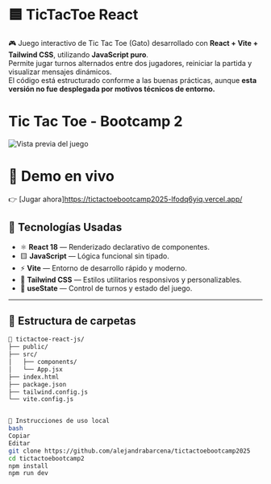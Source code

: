 
# 🟦 TicTacToe React
🎮 Juego interactivo de Tic Tac Toe (Gato) desarrollado con **React + Vite + Tailwind CSS**, utilizando **JavaScript puro**.  
Permite jugar turnos alternados entre dos jugadores, reiniciar la partida y visualizar mensajes dinámicos.  
El código está estructurado conforme a las buenas prácticas, aunque **esta versión no fue desplegada por motivos técnicos de entorno.**

# Tic Tac Toe - Bootcamp 2

![Vista previa del juego](https://github.com/alejandrabarcena/tictactoebootcamp2/blob/main/vistapreviatictactoe.png?raw=true)

# 🔗 Demo en vivo

👉 [Jugar ahora]https://tictactoebootcamp2025-lfodq6yiq.vercel.app/


## 🧠 Tecnologías Usadas

- ⚛️ **React 18** — Renderizado declarativo de componentes.
- 🟨 **JavaScript** — Lógica funcional sin tipado.
- ⚡ **Vite** — Entorno de desarrollo rápido y moderno.
- 🎨 **Tailwind CSS** — Estilos utilitarios responsivos y personalizables.
- 🔁 **useState** — Control de turnos y estado del juego.

---
## 📂 Estructura de carpetas

```bash
📁 tictactoe-react-js/
├── public/
├── src/
│   ├── components/
│   └── App.jsx
├── index.html
├── package.json
├── tailwind.config.js
└── vite.config.js


📝 Instrucciones de uso local
bash
Copiar
Editar
git clone https://github.com/alejandrabarcena/tictactoebootcamp2025
cd tictactoebootcamp2
npm install
npm run dev
